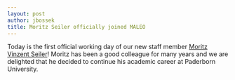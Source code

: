 ```yaml
---
layout: post
author: jbossek
title: Moritz Seiler officially joined MALEO
---
```


<p>Today is the first official working day of our new staff member <a href='{{ "/staff.html" | absolute_url }}#staff_member_mseiler'>Moritz Vinzent Seiler</a>! Moritz has been a good colleague for many years and we are delighted that he decided to continue his academic career at Paderborn University.</p>
